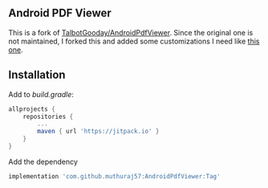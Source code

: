 ## Android PDF Viewer

This is a fork of [TalbotGooday/AndroidPdfViewer](https://github.com/TalbotGooday/AndroidPdfViewer). Since the original one is not maintained, I forked this and added some customizations I need like [this one](https://github.com/muthuraj57/AndroidPdfViewer/commit/1b5e635f3eea5d9b4e55cdaa26c4c740058b6b5a).

## Installation

Add to _build.gradle_:
```groovy
allprojects {
	repositories {
		...
		maven { url 'https://jitpack.io' }
	}
}
```
Add the dependency
```groovy
implementation 'com.github.muthuraj57:AndroidPdfViewer:Tag'
```
